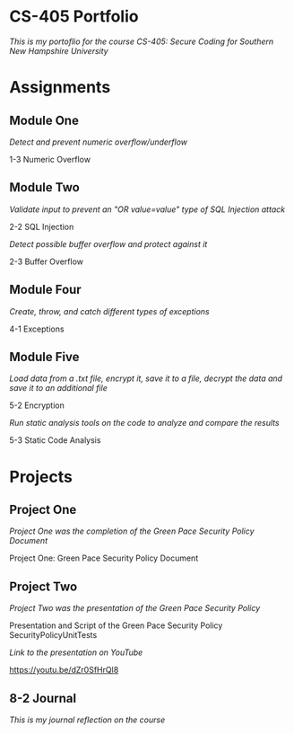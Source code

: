 # CS-405 Portfolio
*This is my portoflio for the course CS-405: Secure Coding for Southern New Hampshire University*

# Assignments

## Module One
*Detect and prevent numeric overflow/underflow*

1-3 Numeric Overflow

## Module Two
*Validate input to prevent an "OR value=value" type of SQL Injection attack*

2-2 SQL Injection

*Detect possible buffer overflow and protect against it*

2-3 Buffer Overflow

## Module Four
*Create, throw, and catch different types of exceptions*

4-1 Exceptions

## Module Five
*Load data from a .txt file, encrypt it, save it to a file, decrypt the data and save it to an additional file*

5-2 Encryption

*Run static analysis tools on the code to analyze and compare the results*

5-3 Static Code Analysis

# Projects

## Project One
*Project One was the completion of the Green Pace Security Policy Document*

Project One: Green Pace Security Policy Document

## Project Two
*Project Two was the presentation of the Green Pace Security Policy*

Presentation and Script of the Green Pace Security Policy
SecurityPolicyUnitTests

*Link to the presentation on YouTube*

https://youtu.be/dZr0SfHrQl8

## 8-2 Journal
*This is my journal reflection on the course*
